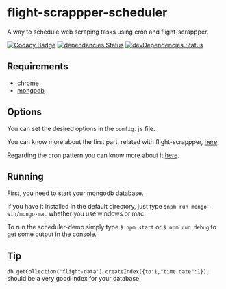 # flight-scrappper-scheduler

A  way to schedule web scraping tasks using cron and flight-scrappper.

[![Codacy Badge](https://api.codacy.com/project/badge/Grade/a242995bca784ef1bc3f0054c5e79451)](https://www.codacy.com/app/tiagobertolo/flight-scrappper-scheduler?utm_source=github.com&amp;utm_medium=referral&amp;utm_content=bertolo1988/flight-scrappper-scheduler&amp;utm_campaign=Badge_Grade)
[![dependencies Status](https://david-dm.org/bertolo1988/flight-scrappper-scheduler/status.svg)](https://david-dm.org/bertolo1988/flight-scrappper-scheduler)
[![devDependencies Status](https://david-dm.org/bertolo1988/flight-scrappper-scheduler/dev-status.svg)](https://david-dm.org/bertolo1988/flight-scrappper-scheduler?type=dev)

## Requirements

 - [chrome](https://www.google.com/chrome/browser/desktop/index.html)
 - [mongodb](https://www.mongodb.com/)

## Options

You can set the desired options in the `config.js` file.

You can know more about the first part, related with flight-scrappper, [here](https://github.com/bertolo1988/flight-scrappper#options).

Regarding the cron pattern you can know more about it [here](https://github.com/ncb000gt/node-cron).

## Running

First, you need to start your mongodb database. 

If you have  it installed in the default directory, just type `$npm run mongo-win/mongo-mac` whether you use windows or mac.

To run the scheduler-demo simply type `$ npm start` or `$ npm run debug` to get some output in the console.


## Tip

`db.getCollection('flight-data').createIndex({to:1,"time.date":1});` should be a very good index for your database!

